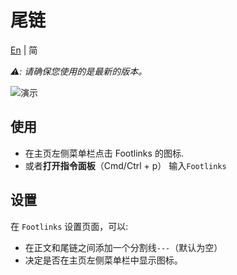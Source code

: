 # 尾链

[En](https://github.com/DahaWong/obsidian-footlinks/blob/main/README.md) | 简

*⚠️: 请确保您使用的是最新的版本。*

![演示](https://raw.githubusercontent.com/DahaWong/obsidian-footlinks/main/demo.png)

## 使用
- 在主页左侧菜单栏点击 Footlinks 的图标.
- 或者**打开指令面板**（Cmd/Ctrl + p） 输入`Footlinks`

## 设置
在 `Footlinks` 设置页面，可以:
- 在正文和尾链之间添加一个分割线`---`（默认为空）
- 决定是否在主页左侧菜单栏中显示图标。
